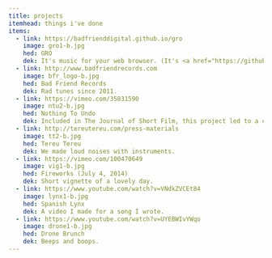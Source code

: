 ```yaml
---
title: projects
itemhead: things i've done
items: 
  - link: https://badfrienddigital.github.io/gro
    image: gro1-b.jpg
    hed: GRO
    dek: It's music for your web browser. (It's <a href="https://github.com/badfrienddigital/gro"><strong>open source</strong>.</a>)
  - link: http://www.badfriendrecords.com
    image: bfr_logo-b.jpg
    hed: Bad Friend Records
    dek: Rad tunes since 2011.
  - link: https://vimeo.com/35831590
    image: ntu2-b.jpg
    hed: Nothing To Undo
    dek: Included in The Journal of Short Film, this project led to a commissioned video installation. I made the music.
  - link: http://tereutereu.com/press-materials
    image: tt2-b.jpg
    hed: Tereu Tereu
    dek: We made loud noises with instruments.
  - link: https://vimeo.com/100470649
    image: vig1-b.jpg
    hed: Fireworks (July 4, 2014)
    dek: Short vignette of a lovely day.
  - link: https://www.youtube.com/watch?v=VNdkZVCEt84
    image: lynx1-b.jpg
    hed: Spanish Lynx
    dek: A video I made for a song I wrote.
  - link: https://www.youtube.com/watch?v=UYEBWIvYWqo
    image: drone1-b.jpg
    hed: Drone Brunch
    dek: Beeps and boops.
---
```

